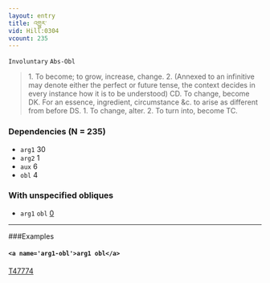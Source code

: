 ```yaml
---
layout: entry
title: འགྱུར་
vid: Hill:0304
vcount: 235
---
```

`Involuntary` `Abs-Obl`
> 1\.
 To become; to grow, increase, change\.
 2\.
 (Annexed to an infinitive may denote either the perfect or future tense, the context decides in every instance how it is to be understood) CD\.
 To change, become DK\.
 For an essence, ingredient, circumstance &c\.
 to arise as different from before DS\.
 1\.
 To change, alter\.
 2\.
 To turn into, become TC\.

### Dependencies (N = 235)
* `arg1` 30
* `arg2` 1
* `aux` 6
* `obl` 4


### With unspecified obliques
* `arg1` `obl` [0](#arg1-obl)

---

###Examples




#### `<a name='arg1-obl'>arg1 obl</a>`

<a target='blank' href='http://tibetanverbs.soas.ac.uk/~badw/#/bu_ston/071b?focus=T47774'>T47774</a>
